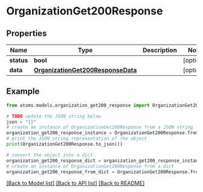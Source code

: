 # OrganizationGet200Response


## Properties

Name | Type | Description | Notes
------------ | ------------- | ------------- | -------------
**status** | **bool** |  | [optional] 
**data** | [**OrganizationGet200ResponseData**](OrganizationGet200ResponseData.md) |  | [optional] 

## Example

```python
from atoms.models.organization_get200_response import OrganizationGet200Response

# TODO update the JSON string below
json = "{}"
# create an instance of OrganizationGet200Response from a JSON string
organization_get200_response_instance = OrganizationGet200Response.from_json(json)
# print the JSON string representation of the object
print(OrganizationGet200Response.to_json())

# convert the object into a dict
organization_get200_response_dict = organization_get200_response_instance.to_dict()
# create an instance of OrganizationGet200Response from a dict
organization_get200_response_from_dict = OrganizationGet200Response.from_dict(organization_get200_response_dict)
```
[[Back to Model list]](../README.md#documentation-for-models) [[Back to API list]](../README.md#documentation-for-api-endpoints) [[Back to README]](../README.md)


